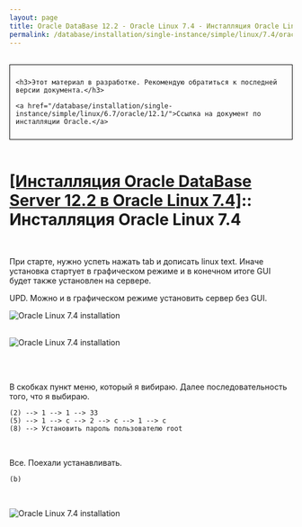 ```yaml
---
layout: page
title: Oracle DataBase 12.2 - Oracle Linux 7.4 - Инсталляция Oracle Linux 7.4
permalink: /database/installation/single-instance/simple/linux/7.4/oracle/12.2/oel-7.4-installation/
---
```


<br/>

<div style="padding:10px; border:thin solid black;">

	<h3>Этот материал в разработке. Рекомендую обратиться к последней версии документа.</h3>

    <a href="/database/installation/single-instance/simple/linux/6.7/oracle/12.1/">Ссылка на документ по инсталляции Oracle.</a>

</div>

<br/>

# <a href="/database/installation/single-instance/simple/linux/7.4/oracle/12.2/">[Инсталляция Oracle DataBase Server 12.2 в Oracle Linux 7.4]</a>:: Инсталляция Oracle Linux 7.4

<br/>

При старте, нужно успеть нажать tab и дописать linux text. Иначе установка стартует в графическом режиме и в конечном итоге GUI будет также установлен на сервере.

UPD. Можно и в графическом режиме установить сервер без GUI.


<img src="//img.oracledba.net/01-database/02-installation/01-single-instance/01-simple/02-linux/7.4/oracle/12.2/01-oel-7.4-installation/oel-7.4-installation-01.png" border="0" alt="Oracle Linux 7.4 installation"><br/><br/>


<img src="//img.oracledba.net/01-database/02-installation/01-single-instance/01-simple/02-linux/7.4/oracle/12.2/01-oel-7.4-installation/oel-7.4-installation-02.png" border="0" alt="Oracle Linux 7.4 installation"><br/><br/>


<br/>

В скобках пункт меню, который я вибираю. Далее последовательность того, что я выбираю.

    (2) --> 1 --> 1 --> 33
    (5) --> 1 --> c --> 2 --> c --> 1 --> c
    (8) --> Установить пароль пользователю root

<br/>

Все. Поехали устанавливать.

    (b)


<br/>

<img src="//img.oracledba.net/01-database/02-installation/01-single-instance/01-simple/02-linux/7.4/oracle/12.2/01-oel-7.4-installation/oel-7.4-installation-03.png" border="0" alt="Oracle Linux 7.4 installation"><br/><br/>
